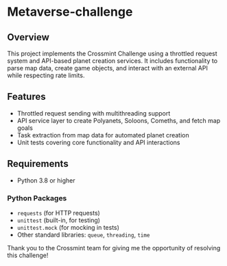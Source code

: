 # Metaverse-challenge


## Overview
This project implements the Crossmint Challenge using a throttled request system and API-based planet creation services. It includes functionality to parse map data, create game objects, and interact with an external API while respecting rate limits.

## Features
- Throttled request sending with multithreading support
- API service layer to create Polyanets, Soloons, Comeths, and fetch map goals
- Task extraction from map data for automated planet creation
- Unit tests covering core functionality and API interactions

## Requirements

- Python 3.8 or higher

### Python Packages
- `requests` (for HTTP requests)
- `unittest` (built-in, for testing)
- `unittest.mock` (for mocking in tests)
- Other standard libraries: `queue`, `threading`, `time`


Thank you to the Crossmint team for giving me the opportunity of resolving this challenge!
